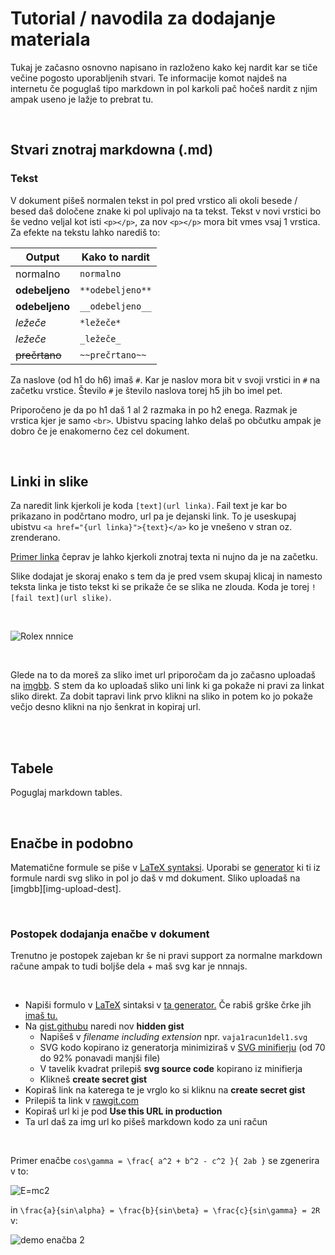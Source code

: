 # Tutorial / navodila za dodajanje materiala

Tukaj je začasno osnovno napisano in razloženo kako kej nardit kar se tiče večine pogosto uporabljenih stvari. Te informacije komot najdeš na internetu če poguglaš tipo markdown in pol karkoli pač hočeš nardit z njim ampak useno je lažje to prebrat tu.

<br>

## Stvari znotraj markdowna (.md)

### Tekst

V dokument pišeš normalen tekst in pol pred vrstico ali okoli besede / besed daš določene znake ki pol uplivajo na ta tekst. Tekst v novi vrstici bo še vedno veljal kot isti `<p></p>`, za nov `<p></p>` mora bit vmes vsaj 1 vrstica. Za efekte na tekstu lahko narediš to:

|     Output     |  Kako to nardit  |
| -------------- | ---------------- |
| normalno       | `normalno`       |
| **odebeljeno** | `**odebeljeno**` |
| __odebeljeno__ | `__odebeljeno__` |
| *ležeče*       | `*ležeče*`       |
| _ležeče_       | `_ležeče_`       |
| ~~prečrtano~~  | `~~prečrtano~~`  |

Za naslove (od h1 do h6) imaš `#`. Kar je naslov mora bit v svoji vrstici in `#` na začetku vrstice. Število `#` je število naslova torej h5 jih bo imel pet.

Priporočeno je da po h1 daš 1 al 2 razmaka in po h2 enega. Razmak je vrstica kjer je samo `<br>`. Ubistvu spacing lahko delaš po občutku ampak je dobro če je enakomerno čez cel dokument.

<br>

## Linki in slike

Za naredit link kjerkoli je koda `[text](url linka)`. Fail text je kar bo prikazano in podčrtano modro, url pa je dejanski link. To je useskupaj ubistvu `<a href="{url linka}">{text}</a>` ko je vnešeno v stran oz. zrenderano.

[Primer linka](www.google.com) čeprav je lahko kjerkoli znotraj texta ni nujno da je na začetku.

Slike dodajat je skoraj enako s tem da je pred vsem skupaj klicaj in namesto teksta linka je tisto tekst ki se prikaže če se slika ne zlouda. Koda je torej `![fail text](url slike)`.

<br>

![Rolex nnnice](https://image.ibb.co/ntEH2z/rolex_daytona_2018.png)

<br>

Glede na to da moreš za sliko imet url priporočam da jo začasno uploadaš na [imgbb](https://imgbb.com/). S stem da ko uploadaš sliko uni link ki ga pokaže ni pravi za linkat sliko direkt. Za dobit tapravi link prvo klikni na sliko in potem ko jo pokaže večjo desno klikni na njo šenkrat in kopiraj url.

<br><br>

## Tabele

Poguglaj markdown tables.

<br>

## Enačbe in podobno

Matematične formule se piše v [LaTeX syntaksi][latex-syntax-wiki].  Uporabi se [generator][latex-to-svg] ki ti iz formule nardi svg sliko in pol jo daš v md dokument. Sliko uploadaš na [imgbb][img-upload-dest].

<br>

### Postopek dodajanja enačbe v dokument

Trenutno je postopek zajeban kr še ni pravi support za normalne markdown račune ampak to tudi boljše dela + maš svg kar je nnnajs.

<br>

- Napiši formulo v [LaTeX][latex-syntax-wiki] sintaksi v [ta generator.][latex-to-svg] Če rabiš grške črke jih [imaš tu.][greek-latex]
- Na [gist.githubu][gist-gh] naredi nov __hidden gist__
  - Napišeš v _filename including extension_ npr. `vaja1racun1del1.svg`
  - SVG kodo kopirano iz generatorja minimiziraš v [SVG minifierju][minifysvg] (od 70 do 92% ponavadi manjši file)
  - V tavelik kvadrat prilepiš __svg source code__ kopirano iz minifierja
  - Klikneš __create secret gist__
- Kopiraš link na katerega te je vrglo ko si kliknu na __create secret gist__
- Prilepiš ta link v [rawgit.com][rawgit]
- Kopiraš url ki je pod __Use this URL in production__
- Ta url daš za img url ko pišeš markdown kodo za uni račun

<br>

Primer enačbe `cos\gamma = \frac{ a^2 + b^2 - c^2 }{ 2ab }` se zgenerira v to:

![E=mc2][demo-enacba-1]

in `\frac{a}{sin\alpha} = \frac{b}{sin\beta} = \frac{c}{sin\gamma} = 2R` v:

![demo enačba 2][demo-enacba-2]







[latex-syntax-wiki]: https://en.wikibooks.org/wiki/LaTeX/Mathematics#Brackets
[latex-to-svg]: https://viereck.ch/latex-to-svg/
[greek-latex]: http://web.ift.uib.no/Teori/KURS/WRK/TeX/sym1.html
[rawgit]: https://rawgit.com/
[gist-gh]: https://gist.github.com/
[minifysvg]: https://www.svgminify.com/

[demo-enacba-1]: https://cdn.rawgit.com/elieven/50028fbc243f18d41eef4e8292aaa457/raw/c96f6caede3fa946d34546622010067486f94722/demo-enacba-1.svg
[demo-enacba-2]: https://cdn.rawgit.com/elieven/17368b8043be600b52155010fc96d3a8/raw/1d998f6efcafcf5093543caa65bf567a38efbce5/demo-enacba-2.svg
